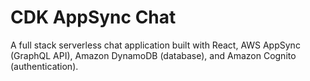 # CDK AppSync Chat

A full stack serverless chat application built with React, AWS AppSync (GraphQL API), Amazon DynamoDB (database), and Amazon Cognito (authentication).